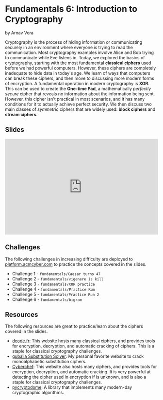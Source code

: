 # Fundamentals 6: Introduction to Cryptography
by Arnav Vora

Cryptography is the process of hiding information or communicating securely in an environment where everyone is trying to read the communication. Most cryptography examples involve Alice and Bob trying to communicate while Eve listens in. Today, we explored the basics of cryptography, starting with the most fundamental **classical ciphers** used before we had powerful computers. However, these ciphers are completely inadequate to hide data in today's age. We learn of ways that computers can break these ciphers, and then move to discussing more modern forms of encryption. A fundamental operation in modern cryptography is **XOR**. This can be used to create the **One-time Pad**, a mathematically *perfectly secure* cipher that reveals no information about the information being sent. However, this cipher isn't practical in most scenarios, and it has many conditions for it to actually achieve perfect security. We then discuss two main classes of *symmetric* ciphers that are widely used: **block ciphers** and **stream ciphers**.

## Slides
<iframe src="https://docs.google.com/presentation/d/e/2PACX-1vQpdAzBVLMExOGsP8jT2pF3pFxP3hVdx-lWEnawtOpIOcKQQlwb-WiVgell2vz2rZnw8gmJ6isY-fZF/embed?start=false&loop=false&delayms=3000" frameborder="0" width="100%" style="aspect-ratio: 16 / 10;" allowfullscreen="true" mozallowfullscreen="true" webkitallowfullscreen="true"></iframe>

## Challenges
The following challenges in increasing difficulty are deployed to [platform.acmcyber.com](https://platform.acmcyber.com) to practice the concepts covered in the slides.
- Challenge 1 - `fundamentals/Caesar turns 47` 
- Challenge 2 - `fundamentals/vigenere is kill`
- Challenge 3 - `fundamentals/XOR practice`
- Challenge 4 - `fundamentals/Practice Run` 
- Challenge 5 - `fundamentals/Practice Run 2`
- Challenge 6 - `fundamentals/bigram`

## Resources
The following resources are great to practice/learn about the ciphers covered in the slides.
- [dcode.fr](https://www.dcode.fr/): This website hosts many classical ciphers, and provides tools for encryption, decryption, and automatic cracking of ciphers. This is a staple for classical cryptography challenges.
- [guballa Substitution Solver](https://www.guballa.de/substitution-solver): My personal favorite website to crack monoalphabetic substitution ciphers.
- [Cyberchef](https://gchq.github.io/CyberChef/): This website also hosts many ciphers, and provides tools for encryption, decryption, and automatic cracking. It is very powerful at detecting the cipher used in encryption if is unknown, and is also a staple for classical cryptography challenges.
- [pycryptodome](https://pypi.org/project/pycryptodome/): A library that implements many modern-day cryptographic algorithms.